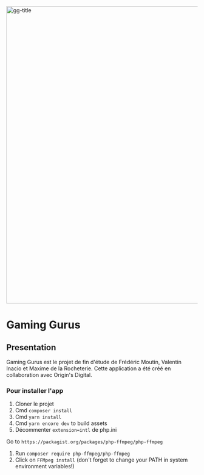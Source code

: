 <img width="781" alt="gg-title" src="https://github.com/WildCodeSchool/0322_P3_Php_Lyon_Origins_Digital/assets/105718327/50bba8dd-bf85-4e90-9795-bea1d94f1535">

# Gaming Gurus
## Presentation

Gaming Gurus est le projet de fin d'étude de Frédéric Moutin, Valentin Inacio et Maxime de la Rocheterie.
Cette application a été créé en collaboration avec Origin's Digital.

### Pour installer l'app

1. Cloner le projet
2. Cmd `composer install`
3. Cmd `yarn install`
4. Cmd `yarn encore dev` to build assets
5. Décommenter `extension=intl` de php.ini

Go to `https://packagist.org/packages/php-ffmpeg/php-ffmpeg`

1. Run `composer require php-ffmpeg/php-ffmpeg`
2. Click on `FFMpeg install` (don't forget to change your PATH in system environment variables!)

